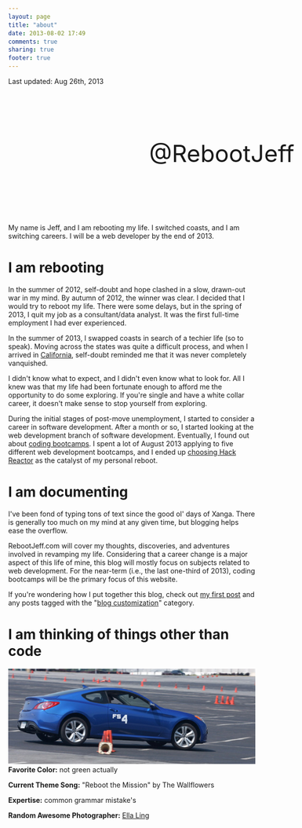 ```yaml
---
layout: page
title: "about"
date: 2013-08-02 17:49
comments: true
sharing: true
footer: true
---
```


<p class="last-updated">Last updated: Aug 26th, 2013</p>

<div style="width: 650px; height: 250px; margin: auto; background-image: url('/images/about/sb_mtn_banner_portrait.jpg');">
	<div style="text-align: center; vertical-align: middle; line-height: 250px; font-size: 48px; float: right; width: 66%; height: 100%; text-shadow: 0px 0px 4px #FFFFFF, 0px 0px 4px #FFFFFF, 0px 0px 7px #FFFFFF, 0px 0px 7px #FFFFFF, 0px 0px 10px #FFFFFF, 0px 0px 10px #FFFFFF;">
		@RebootJeff
	</div>
</div>

<br/>
My name is Jeff, and I am rebooting my life. I switched coasts, and I am switching careers. I will be a web developer by the end of 2013.

# I am rebooting
In the summer of 2012, self-doubt and hope clashed in a slow, drawn-out war in my mind. By autumn of 2012, the winner was clear. I decided that I would try to reboot my life. There were some delays, but in the spring of 2013, I quit my job as a consultant/data analyst. It was the first full-time employment I had ever experienced.

In the summer of 2013, I swapped coasts in search of a techier life (so to speak). Moving across the states was quite a difficult process, and when I arrived in [California](http://vimeo.com/71790058), self-doubt reminded me that it was never completely vanquished.

I didn't know what to expect, and I didn't even know what to look for. All I knew was that my life had been fortunate enough to afford me the opportunity to do some exploring. If you're single and have a white collar career, it doesn't make sense to stop yourself from exploring.

During the initial stages of post-move unemployment, I started to consider a career in software development. After a month or so, I started looking at the web development branch of software development. Eventually, I found out about [coding bootcamps](http://bootcamper.io/). I spent a lot of August 2013 applying to five different web development bootcamps, and I ended up [choosing Hack Reactor](/blog/2013/08/25/hack-reactor-is-my-future/) as the catalyst of my personal reboot.

# I am documenting
I've been fond of typing tons of text since the good ol' days of Xanga. There is generally too much on my mind at any given time, but blogging helps ease the overflow.

RebootJeff.com will cover my thoughts, discoveries, and adventures involved in revamping my life. Considering that a career change is a major aspect of this life of mine, this blog will mostly focus on subjects related to web development. For the near-term (i.e., the last one-third of 2013), coding bootcamps will be the primary focus of this website.

If you're wondering how I put together this blog, check out [my first post](/blog/2013/08/02/ready-set-octopress/) and any posts tagged with the "[blog customization](/blog/categories/blog-customization/)" category.

# I am thinking of things other than code
![blue car](/images/about/autocross_sp.jpg)
**Favorite Color:** not green actually

**Current Theme Song:** "Reboot the Mission" by The Wallflowers

**Expertise:** common grammar mistake's

**Random Awesome Photographer:** [Ella Ling](http://www.ellaling.com)